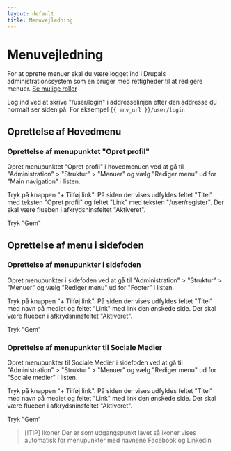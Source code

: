 ```yaml
---
layout: default
title: Menuvejledning
---
```


# Menuvejledning

For at oprette menuer skal du være logget ind i Drupals administrationssystem
som en bruger med rettigheder til at redigere menuer. [Se mulige roller](roles.da.md)

Log ind ved at skrive "/user/login" i addresselinjen efter den addresse du normalt ser siden på.
For eksempel `{{ env_url }}/user/login`

## Oprettelse af Hovedmenu

### Oprettelse af menupunktet "Opret profil"

Opret menupunktet "Opret profil" i hovedmenuen ved at gå til
"Administration" > "Struktur" > "Menuer" og vælg "Rediger menu" ud for "Main navigation" i listen.

Tryk på knappen "+ Tilføj link".
På siden der vises udfyldes feltet "Titel" med teksten "Opret profil" og feltet "Link" med teksten "/user/register".
Der skal være flueben i afkrydsninsfeltet "Aktiveret".

Tryk "Gem"

## Oprettelse af menu i sidefoden

### Oprettelse af menupunkter i sidefoden

Opret menupunkter i sidefoden ved at gå til
"Administration" > "Struktur" > "Menuer" og vælg "Rediger menu" ud for "Footer" i listen.

Tryk på knappen "+ Tilføj link".
På siden der vises udfyldes feltet "Titel" med navn på mediet og feltet "Link" med link den ønskede side.
Der skal være flueben i afkrydsninsfeltet "Aktiveret".

Tryk "Gem"

### Oprettelse af menupunkter til Sociale Medier

Opret menupunkter til Sociale Medier i sidefoden ved at gå til "Administration" > "Struktur" > "Menuer"
og vælg "Rediger menu" ud for "Sociale medier" i listen.

Tryk på knappen "+ Tilføj link". På siden der vises udfyldes feltet "Titel" med navn på mediet
og feltet "Link" med link den ønskede side.
Der skal være flueben i afkrydsninsfeltet "Aktiveret".

Tryk "Gem"

> [!TIP] Ikoner
> Der er som udgangspunkt lavet så ikoner vises automatisk for menupunkter med navnene Facebook og LinkedIn
